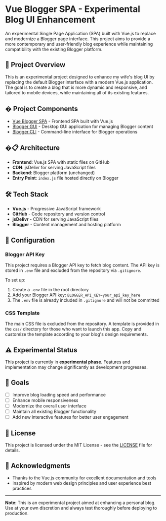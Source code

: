 # Vue Blogger SPA - Experimental Blog UI Enhancement

An experimental Single Page Application (SPA) built with Vue.js to replace and modernize a Blogger page interface. This project aims to provide a more contemporary and user-friendly blog experience while maintaining compatibility with the existing Blogger platform.

## 🚀 Project Overview

This is an experimental project designed to enhance my wife's blog UI by replacing the default Blogger interface with a modern Vue.js application. The goal is to create a blog that is more dynamic and responsive, and tailored to mobile devices, while maintaining all of its existing features.

## � Project Components

- [Vue Blogger SPA](https://github.com/Asura-Codes/spa-on-blogger-api/tree/main/vue-blogger-spa) - Frontend SPA built with Vue.js
- [Blogger GUI](https://github.com/Asura-Codes/spa-on-blogger-api/tree/main/blogger-gui) - Desktop GUI application for managing Blogger content
- [Blogger CLI](https://github.com/Asura-Codes/spa-on-blogger-api/tree/main/blogger_api_cli) - Command-line interface for Blogger operations

## �📋 Architecture

- **Frontend**: Vue.js SPA with static files on GitHub
- **CDN**: jsDelivr for serving JavaScript files
- **Backend**: Blogger platform (unchanged)
- **Entry Point**: `index.js` file hosted directly on Blogger

## 🛠️ Tech Stack

- **Vue.js** - Progressive JavaScript framework
- **GitHub** - Code repository and version control
- **jsDelivr** - CDN for serving JavaScript files
- **Blogger** - Content management and hosting platform

## 🔧 Configuration

### Blogger API Key
This project requires a Blogger API key to fetch blog content. The API key is stored in `.env` file and excluded from the repository via `.gitignore`.

To set up:
1. Create a `.env` file in the root directory
2. Add your Blogger API key: `BLOGGER_API_KEY=your_api_key_here`
3. The `.env` file is already included in `.gitignore` and will not be committed

### CSS Template
The main CSS file is excluded from the repository. A template is provided in the `css/` directory for those who want to launch this app. Copy and customize the template according to your blog's design requirements.

## ⚠️ Experimental Status

This project is currently in **experimental phase**. Features and implementation may change significantly as development progresses.

## 🎯 Goals

- [ ] Improve blog loading speed and performance
- [ ] Enhance mobile responsiveness
- [ ] Modernize the overall user interface
- [ ] Maintain all existing Blogger functionality
- [ ] Add new interactive features for better user engagement

## 📝 License

This project is licensed under the MIT License - see the [LICENSE](LICENSE) file for details.

## 🙏 Acknowledgments

- Thanks to the Vue.js community for excellent documentation and tools
- Inspired by modern web design principles and user experience best practices

---

**Note**: This is an experimental project aimed at enhancing a personal blog. Use at your own discretion and always test thoroughly before deploying to production.
